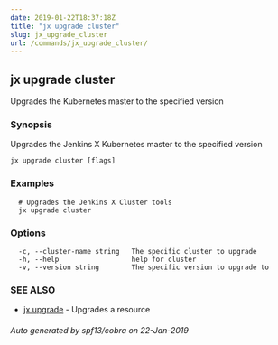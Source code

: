 ```yaml
---
date: 2019-01-22T18:37:18Z
title: "jx upgrade cluster"
slug: jx_upgrade_cluster
url: /commands/jx_upgrade_cluster/
---
```

## jx upgrade cluster

Upgrades the Kubernetes master to the specified version

### Synopsis

Upgrades the Jenkins X Kubernetes master to the specified version

```
jx upgrade cluster [flags]
```

### Examples

```
  # Upgrades the Jenkins X Cluster tools
  jx upgrade cluster
```

### Options

```
  -c, --cluster-name string   The specific cluster to upgrade
  -h, --help                  help for cluster
  -v, --version string        The specific version to upgrade to
```

### SEE ALSO

* [jx upgrade](/commands/jx_upgrade/)	 - Upgrades a resource

###### Auto generated by spf13/cobra on 22-Jan-2019
